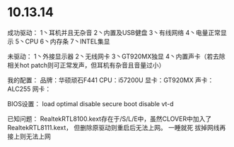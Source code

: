 # 10.13.14

成功驱动：
  1丶耳机并且无杂音
  2丶内置及USB健盘
  3丶有线网络
  4丶电量正常显示
  5丶CPU
  6丶内存条
  7丶INTEL集显
  
未驱动：
  1丶外接显示器
  2丶无线网卡
  3丶GT920MX独显
  4丶内置声卡（若去除相关hot patch则可正常发声，但耳机有杂音且音量过小）
  
我的配置：
  品牌：华硕顽石F441
  CPU：i57200U
  显卡：GT920MX
  声卡：ALC255
  网卡：
  
BIOS设置：
  load optimal
  disable secure boot 
  disable vt-d

已知问题：
  RealtekRTL8100.kext存在于/S/L/E中，虽然CLOVER中加入了RealtekRTL8111.kext， 但删除原驱动则重启后无法上网。
  一睡就死
  拔掉网线再接上则无法上网
